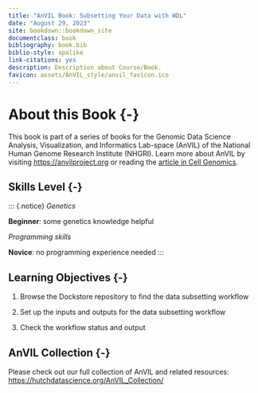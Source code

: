 ```yaml
---
title: "AnVIL Book: Subsetting Your Data with WDL"
date: "August 29, 2023"
site: bookdown::bookdown_site
documentclass: book
bibliography: book.bib
biblio-style: apalike
link-citations: yes
description: Description about Course/Book.
favicon: assets/AnVIL_style/anvil_favicon.ico
---
```



# About this Book {-}

This book is part of a series of books for the Genomic Data Science Analysis, Visualization, and Informatics Lab-space (AnVIL) of the National Human Genome Research Institute (NHGRI). Learn more about AnVIL by visiting https://anvilproject.org or reading the [article in Cell Genomics](https://www.sciencedirect.com/science/article/pii/S2666979X21001063).

## Skills Level {-} 

::: {.notice}
_Genetics_  

**Beginner**: some genetics knowledge helpful

_Programming skills_ 

**Novice**: no programming experience needed
:::

## Learning Objectives {-}

1. Browse the Dockstore repository to find the data subsetting workflow

1. Set up the inputs and outputs for the data subsetting workflow

1. Check the workflow status and output

## AnVIL Collection {-}

Please check out our full collection of AnVIL and related resources: https://hutchdatascience.org/AnVIL_Collection/
